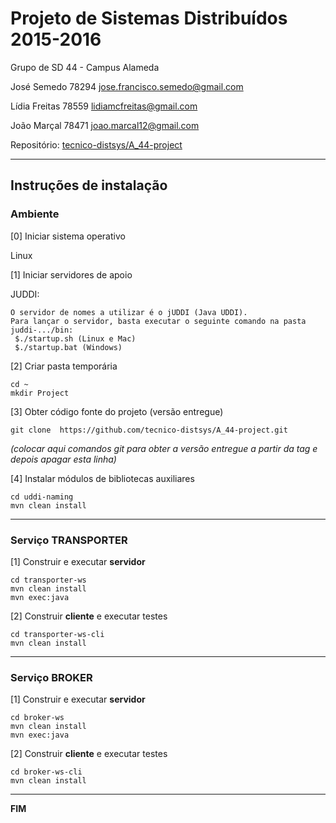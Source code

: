 # Projeto de Sistemas Distribuídos 2015-2016 #

Grupo de SD 44 - Campus Alameda

José Semedo   78294 jose.francisco.semedo@gmail.com

Lídia Freitas 78559 lidiamcfreitas@gmail.com

João Marçal   78471 joao.marcal12@gmail.com


Repositório:
[tecnico-distsys/A_44-project](https://github.com/tecnico-distsys/A_44-project)

-------------------------------------------------------------------------------

## Instruções de instalação 


### Ambiente

[0] Iniciar sistema operativo

Linux


[1] Iniciar servidores de apoio

JUDDI:
```
O servidor de nomes a utilizar é o jUDDI (Java UDDI).
Para lançar o servidor, basta executar o seguinte comando na pasta juddi-.../bin:
 $./startup.sh (Linux e Mac)
 $./startup.bat (Windows)
```


[2] Criar pasta temporária

```
cd ~
mkdir Project
```


[3] Obter código fonte do projeto (versão entregue)

```
git clone  https://github.com/tecnico-distsys/A_44-project.git
```
*(colocar aqui comandos git para obter a versão entregue a partir da tag e depois apagar esta linha)*


[4] Instalar módulos de bibliotecas auxiliares

```
cd uddi-naming
mvn clean install
```

-------------------------------------------------------------------------------

### Serviço TRANSPORTER

[1] Construir e executar **servidor**

```
cd transporter-ws
mvn clean install
mvn exec:java
```

[2] Construir **cliente** e executar testes

```
cd transporter-ws-cli
mvn clean install
```



-------------------------------------------------------------------------------

### Serviço BROKER

[1] Construir e executar **servidor**

```
cd broker-ws
mvn clean install
mvn exec:java
```


[2] Construir **cliente** e executar testes

```
cd broker-ws-cli
mvn clean install
```


-------------------------------------------------------------------------------
**FIM**
